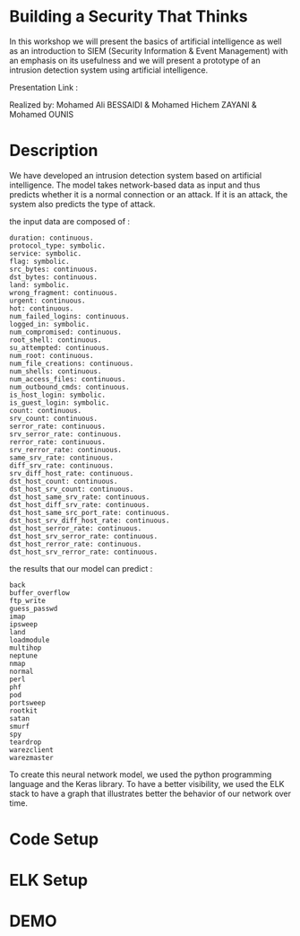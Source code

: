 # Building a Security That Thinks
In this workshop we will present the basics of artificial intelligence as well as an introduction to SIEM (Security Information & Event Management) with an emphasis on its usefulness and  we will present a prototype of an intrusion detection system using artificial intelligence.

Presentation Link : 

Realized by: Mohamed Ali BESSAIDI & Mohamed Hichem ZAYANI & Mohamed OUNIS

# Description

We have developed an intrusion detection system based on artificial intelligence. The model takes network-based data as input and thus predicts whether it is a normal connection or an attack. If it is an attack, the system also predicts the type of attack.

the input data are composed of :


    duration: continuous.
    protocol_type: symbolic.
    service: symbolic.
    flag: symbolic.
    src_bytes: continuous.
    dst_bytes: continuous.
    land: symbolic.
    wrong_fragment: continuous.
    urgent: continuous.
    hot: continuous.
    num_failed_logins: continuous.
    logged_in: symbolic.
    num_compromised: continuous.
    root_shell: continuous.
    su_attempted: continuous.
    num_root: continuous.
    num_file_creations: continuous.
    num_shells: continuous.
    num_access_files: continuous.
    num_outbound_cmds: continuous.
    is_host_login: symbolic.
    is_guest_login: symbolic.
    count: continuous.
    srv_count: continuous.
    serror_rate: continuous.
    srv_serror_rate: continuous.
    rerror_rate: continuous.
    srv_rerror_rate: continuous.
    same_srv_rate: continuous.
    diff_srv_rate: continuous.
    srv_diff_host_rate: continuous.
    dst_host_count: continuous.
    dst_host_srv_count: continuous.
    dst_host_same_srv_rate: continuous.
    dst_host_diff_srv_rate: continuous.
    dst_host_same_src_port_rate: continuous.
    dst_host_srv_diff_host_rate: continuous.
    dst_host_serror_rate: continuous.
    dst_host_srv_serror_rate: continuous.
    dst_host_rerror_rate: continuous.
    dst_host_srv_rerror_rate: continuous.

the results that our model can predict :

    back
    buffer_overflow
    ftp_write
    guess_passwd
    imap
    ipsweep
    land
    loadmodule
    multihop
    neptune
    nmap
    normal
    perl
    phf
    pod
    portsweep
    rootkit
    satan
    smurf
    spy
    teardrop
    warezclient
    warezmaster
    
To create this neural network model, we used the python programming language and the Keras library.
To have a better visibility, we used the ELK stack to have a graph that illustrates better the behavior of our network over time.
# Code Setup

# ELK Setup

# DEMO